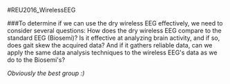 #REU2016_WirelessEEG

###To determine if we can use the dry wireless EEG effectively, we need to consider several questions: How does the dry wireless EEG compare to the standard EEG (Biosemi)? Is it effective at analyzing brain activity, and if so, does gait skew the acquired data? And if it gathers reliable data, can we apply the same data analysis techniques to the wireless EEG's data as we do to the Biosemi's?

<i>Obviously the best group :)</i>
